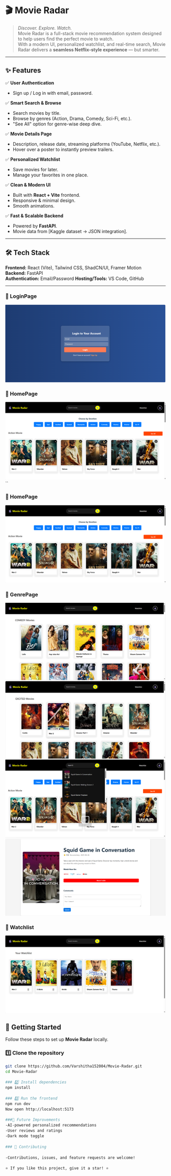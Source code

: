 # 🎬 Movie Radar

> *Discover. Explore. Watch.*  
Movie Radar is a full-stack movie recommendation system designed to help users find the perfect movie to watch.  
With a modern UI, personalized watchlist, and real-time search, Movie Radar delivers a **seamless Netflix-style experience** — but smarter.

---

## ✨ Features

✅ **User Authentication**  
- Sign up / Log in with email, password. 

✅ **Smart Search & Browse**  
- Search movies by title.  
- Browse by genres (Action, Drama, Comedy, Sci-Fi, etc.).  
- "See All" option for genre-wise deep dive.  

✅ **Movie Details Page**  
- Description, release date, streaming platforms (YouTube, Netflix, etc.).  
- Hover over a poster to instantly preview trailers.

✅ **Personalized Watchlist**  
- Save movies for later.  
- Manage your favorites in one place.  

✅ **Clean & Modern UI**  
- Built with **React + Vite** frontend.  
- Responsive & minimal design.  
- Smooth animations.

✅ **Fast & Scalable Backend**  
- Powered by **FastAPI**.  
- Movie data from [Kaggle dataset → JSON integration].  

---

## 🛠️ Tech Stack

**Frontend:** React (Vite), Tailwind CSS, ShadCN/UI, Framer Motion  
**Backend:** FastAPI  
**Authentication:** Email/Password
**Hosting/Tools:** VS Code, GitHub  

---

### 🔹 LoginPage  
![Loginpage](./screenshots/loginpage.png)  

### 🔹 HomePage  
![HomePage](./screenshots/homepage.png) 
`` 
### 🔹 HomePage  
![HomePage](./screenshots/homepage.png)  


### 🔹 GenrePage  
![genreDetails](./screenshots/Comedypage.png)  
![genreDetails](./screenshots/Excitedpage.png)  
![genreDetails](./screenshots/Searchpage.png)  
![genreDetails](./screenshots/Outputpage.png)  
  
 
### 🔹 Watchlist  
![Watchlist](./screenshots/Watchlist.png)  
 


## 🚀 Getting Started

Follow these steps to set up **Movie Radar** locally.

### 1️⃣ Clone the repository
```bash
git clone https://github.com/Varshitha152004/Movie-Radar.git
cd Movie-Radar

### 2️⃣ Install dependencies
npm install

### 3️⃣ Run the frontend
npm run dev
Now open http://localhost:5173

###🌱 Future Improvements
-AI-powered personalized recommendations
-User reviews and ratings
-Dark mode toggle

### 🤝 Contributing

-Contributions, issues, and feature requests are welcome!

⭐ If you like this project, give it a star! ⭐
